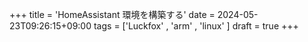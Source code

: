 +++
title = 'HomeAssistant 環境を構築する'
date = 2024-05-23T09:26:15+09:00
tags = ['Luckfox' , 'arm' , 'linux' ]
draft = true
+++
